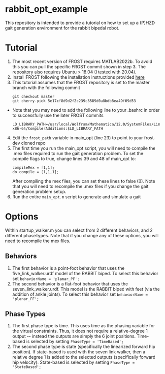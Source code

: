# rabbit_opt_example
This repository is intended to provide a tutorial on how to set up a (P)HZD gait generation environment for the rabbit bipedal robot.

<!-- # Changes required to frost-dev
1. Remove '2d' from validateattributes in HolonomicConstraint.m (inside system/@HolonomicConstraint class) (line 363) -->

# Tutorial 
1. The most recent version of FROST requires MATLAB2022b. To avoid this you can pull the specific FROST commit shown in step 3. The repository also requires Ubuntu > 18.04 (I tested with 20.04). 
2. Install FROST following the installation instructions provided [here](https://ayonga.github.io/frost-dev/pages/installation.html)
3. This tutorial assumes that the FROST repository is set to the master branch with the following commit
    ```
    git checkout master
    git cherry-pick 5e17cf8d9d2f2c239c3589d0a8bdb8ea49f09d53
    ```
- Note that you may need to add the following line to your .bashrc in order to successfully use the later FROST commits
    ```
    LD_LIBRARY_PATH=/usr/local/Wolfram/Mathematica/12.0/SystemFiles/Links/WSTP/DeveloperKit/Linux-x86-64/CompilerAdditions:$LD_LIBRARY_PATH
    ```
4. Edit the `frost_path` variable in main_opt (line 23) to point to your frost-dev cloned repo 
5. The first time you run the main_opt script, you will need to compile the .mex files required to run the gait generation problem. To set the compile flags to true, change lines 39 and 48 of main_opt to:
    ```
    compileMex = [1,1];
    do_compile = [1,1,1];
    ```
    After compiling the mex files, you can set these lines to false (0). Note that you will need to recompile the .mex files if you change the gait generation problem setup.
6. Run the entire `main_opt.m` script to generate and simulate a gait


# Options
Within startup_walker.m you can select from 2 different behaviors, and 2 different phaseTypes. Note that if you change any of these options, you will need to recompile the mex files.

## Behaviors
1. The first behavior is a point-foot behavior that uses the five_link_walker.urdf model of the RABBIT biped. To select this behavior set `behaviorName = 'planar_PF';`
2. The second behavior is a flat-foot behavior that uses the seven_link_walker.urdf. This model is the RABBIT biped with feet (via the addition of ankle joints). To select this behavior set `behaviorName = 'planar_FF';`

## Phase Types
1. The first phase type is time. This uses time as the phasing variable for the virtual constraints. Thus, it does not require a relative-degree 1 output -- instead the outputs are simply the 6 joint positions. Time-based is selected by setting `PhaseType = 'TimeBased';`
2. The second phase type is state (specifically the linearized forward hip position). If state-based is used with the seven link walker, then a relative degree 1 is added to the selected outputs (specifically forward hip velocity). State-based is selected by setting `PhaseType = 'StateBased';`